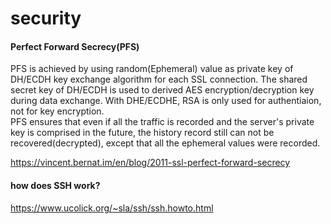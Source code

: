 # security

#### Perfect Forward Secrecy(PFS)
PFS is achieved by using random(Ephemeral) value as private key of DH/ECDH key exchange algorithm for each SSL connection. The shared secret key of DH/ECDH is used to derived AES encryption/decryption key during data exchange. With DHE/ECDHE, RSA is only used for authentiaion, not for key encryption. <br>
PFS ensures that even if all the traffic is recorded and the server's private key is comprised in the future, the history record still can not be recovered(decrypted), except that all the ephemeral values were recorded.


https://vincent.bernat.im/en/blog/2011-ssl-perfect-forward-secrecy

#### how does SSH work?
https://www.ucolick.org/~sla/ssh/ssh.howto.html
